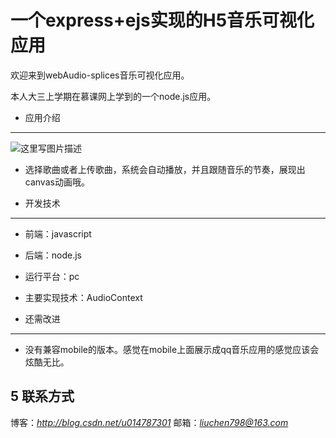 一个express+ejs实现的H5音乐可视化应用
=============

欢迎来到webAudio-splices音乐可视化应用。

本人大三上学期在慕课网上学到的一个node.js应用。

 - 应用介绍
-------
![这里写图片描述](http://img.blog.csdn.net/20160801175105583)

 - 选择歌曲或者上传歌曲，系统会自动播放，并且跟随音乐的节奏，展现出canvas动画哦。

 - 开发技术
-------
 - 前端：javascript
 - 后端：node.js
 - 运行平台：pc 
 - 主要实现技术：AudioContext
 
 
 - 还需改进
-------
 - 没有兼容mobile的版本。感觉在mobile上面展示成qq音乐应用的感觉应该会炫酷无比。


5 联系方式
-------
博客：*http://blog.csdn.net/u014787301*
邮箱：*liuchen798@163.com*

